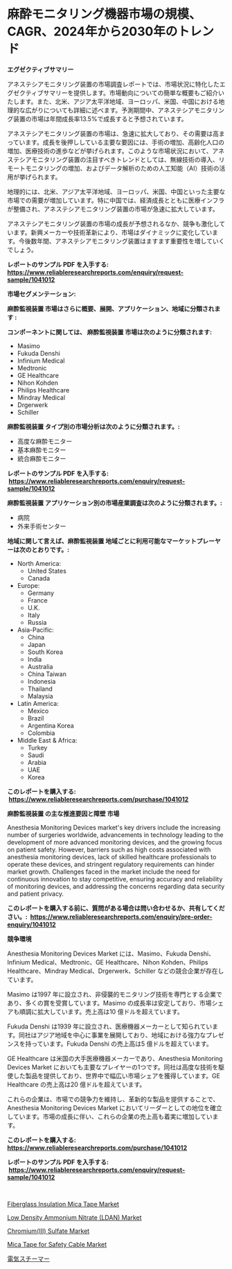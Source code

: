 <p><h1>麻酔モニタリング機器市場の規模、CAGR、2024年から2030年のトレンド</h1></p><p><strong>エグゼクティブサマリー</strong></p>
<p><p>アネステシアモニタリング装置の市場調査レポートでは、市場状況に特化したエグゼクティブサマリーを提供します。市場動向についての簡単な概要もご紹介いたします。また、北米、アジア太平洋地域、ヨーロッパ、米国、中国における地理的な広がりについても詳細に述べます。予測期間中、アネステシアモニタリング装置の市場は年間成長率13.5%で成長すると予想されています。</p><p>アネステシアモニタリング装置の市場は、急速に拡大しており、その需要は高まっています。成長を後押ししている主要な要因には、手術の増加、高齢化人口の増加、医療技術の進歩などが挙げられます。このような市場状況において、アネステシアモニタリング装置の注目すべきトレンドとしては、無線技術の導入、リモートモニタリングの増加、およびデータ解析のための人工知能（AI）技術の活用が挙げられます。</p><p>地理的には、北米、アジア太平洋地域、ヨーロッパ、米国、中国といった主要な市場での需要が増加しています。特に中国では、経済成長とともに医療インフラが整備され、アネステシアモニタリング装置の市場が急速に拡大しています。</p><p>アネステシアモニタリング装置の市場の成長が予想されるなか、競争も激化しています。新興メーカーや技術革新により、市場はダイナミックに変化しています。今後数年間、アネステシアモニタリング装置はますます重要性を増していくでしょう。</p></p>
<p><strong>レポートのサンプル PDF を入手する: <a href="https://www.reliableresearchreports.com/enquiry/request-sample/1041012">https://www.reliableresearchreports.com/enquiry/request-sample/1041012</a></strong></p>
<p><strong>市場セグメンテーション:</strong></p>
<p><strong> 麻酔監視装置 市場はさらに概要、展開、アプリケーション、地域に分類されます :</strong></p>
<p><strong>コンポーネントに関しては、 麻酔監視装置 市場は次のように分類されます: &nbsp;</strong></p>
<p><ul><li>Masimo</li><li>Fukuda Denshi</li><li>Infinium Medical</li><li>Medtronic</li><li>GE Healthcare</li><li>Nihon Kohden</li><li>Philips Healthcare</li><li>Mindray Medical</li><li>Drgerwerk</li><li>Schiller</li></ul></p>
<p><strong> 麻酔監視装置 タイプ別の市場分析は次のように分類されます。:</strong></p>
<p><ul><li>高度な麻酔モニター</li><li>基本麻酔モニター</li><li>統合麻酔モニター</li></ul></p>
<p><strong>レポートのサンプル PDF を入手する: &nbsp;<a href="https://www.reliableresearchreports.com/enquiry/request-sample/1041012">https://www.reliableresearchreports.com/enquiry/request-sample/1041012</a></strong></p>
<p><strong> 麻酔監視装置 アプリケーション別の市場産業調査は次のように分類されます。:</strong></p>
<p><ul><li>病院</li><li>外来手術センター</li></ul></p>
<p><strong>地域に関して言えば、麻酔監視装置 地域ごとに利用可能なマーケットプレーヤーは次のとおりです。:</strong></p>
<p><ul>
    <li>
        North America:
        <ul>
            <li>United States</li>
            <li>Canada</li>
        </ul>
    </li>
    <li>
        Europe:
        <ul>
            <li>Germany</li>
            <li>France</li>
            <li>U.K.</li>
            <li>Italy</li>
            <li>Russia</li>
        </ul>
    </li>
    <li>
        Asia-Pacific:
        <ul>
            <li>China</li>
            <li>Japan</li>
            <li>South Korea</li>
            <li>India</li>
            <li>Australia</li>
            <li>China Taiwan</li>
            <li>Indonesia</li>
            <li>Thailand</li>
            <li>Malaysia</li>
        </ul>
    </li>
    <li>
        Latin America:
        <ul>
            <li>Mexico</li>
            <li>Brazil</li>
            <li>Argentina Korea</li>
            <li>Colombia</li>
        </ul>
    </li>
    <li>
        Middle East & Africa:
        <ul>
            <li>Turkey</li>
            <li>Saudi</li>
            <li>Arabia</li>
            <li>UAE</li>
            <li>Korea</li>
        </ul>
    </li>
    </ul></p>
<p><strong>このレポートを購入する: &nbsp;<a href="https://www.reliableresearchreports.com/purchase/1041012">https://www.reliableresearchreports.com/purchase/1041012</a></strong></p>
<p><strong>麻酔監視装置 の主な推進要因と障壁 市場</strong></p>
<p><p>Anesthesia Monitoring Devices market's key drivers include the increasing number of surgeries worldwide, advancements in technology leading to the development of more advanced monitoring devices, and the growing focus on patient safety. However, barriers such as high costs associated with anesthesia monitoring devices, lack of skilled healthcare professionals to operate these devices, and stringent regulatory requirements can hinder market growth. Challenges faced in the market include the need for continuous innovation to stay competitive, ensuring accuracy and reliability of monitoring devices, and addressing the concerns regarding data security and patient privacy.</p></p>
<p><strong>このレポートを購入する前に、質問がある場合は問い合わせるか、共有してください。:&nbsp; <a href="https://www.reliableresearchreports.com/enquiry/pre-order-enquiry/1041012">https://www.reliableresearchreports.com/enquiry/pre-order-enquiry/1041012</a></strong></p>
<p><strong>競争環境</strong></p>
<p><p>Anesthesia Monitoring Devices Market には、Masimo、Fukuda Denshi、Infinium Medical、Medtronic、GE Healthcare、Nihon Kohden、Philips Healthcare、Mindray Medical、Drgerwerk、Schiller などの競合企業が存在しています。</p><p>Masimo は1997 年に設立され、非侵襲的モニタリング技術を専門とする企業であり、多くの賞を受賞しています。Masimo の成長率は安定しており、市場シェアも順調に拡大しています。売上高は10 億ドルを超えています。</p><p>Fukuda Denshi は1939 年に設立され、医療機器メーカーとして知られています。同社はアジア地域を中心に事業を展開しており、地域における強力なプレゼンスを持っています。Fukuda Denshi の売上高は5 億ドルを超えています。</p><p>GE Healthcare は米国の大手医療機器メーカーであり、Anesthesia Monitoring Devices Market においても主要なプレイヤーの1つです。同社は高度な技術を駆使した製品を提供しており、世界中で幅広い市場シェアを獲得しています。GE Healthcare の売上高は20 億ドルを超えています。</p><p>これらの企業は、市場での競争力を維持し、革新的な製品を提供することで、Anesthesia Monitoring Devices Market においてリーダーとしての地位を確立しています。市場の成長に伴い、これらの企業の売上高も着実に増加しています。</p></p>
<p><strong>このレポートを購入する: &nbsp; <a href="https://www.reliableresearchreports.com/purchase/1041012">https://www.reliableresearchreports.com/purchase/1041012</a></strong></p>
<p><strong>レポートのサンプル PDF を入手する: &nbsp;<a href="https://www.reliableresearchreports.com/enquiry/request-sample/1041012">https://www.reliableresearchreports.com/enquiry/request-sample/1041012</a></strong><strong></strong></p>
<p>&nbsp;</p>
<p><p><a href="https://github.com/prosalinda88/Market-Research-Report-List-3/blob/main/fiberglass-insulation-mica-tape-market.md">Fiberglass Insulation Mica Tape Market</a></p><p><a href="https://issuu.com/reportprime-2/docs/low-density-ammonium-nitrate-ldan-market-size-2030">Low Density Ammonium Nitrate (LDAN) Market</a></p><p><a href="https://issuu.com/reportprime-2/docs/chromiumiii-sulfate-market-size-2030.pptx">Chromium(III) Sulfate Market</a></p><p><a href="https://github.com/globismark/Market-Research-Report-List-2/blob/main/mica-tape-for-safety-cable-market.md">Mica Tape for Safety Cable Market</a></p><p><a href="https://github.com/lababdou/Market-Research-Report-List-3/blob/main/86330801662.md">電気スチーマー</a></p></p>
